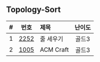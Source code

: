 
## Topology-Sort

|#|번호|제목|난이도|
|:-:|:-:|:-|:-:|
|1  |[2252](https://www.acmicpc.net/problem/2252)  |줄 세우기 |골드3|
|2  |[1005](https://www.acmicpc.net/problem/1005)  |ACM Craft|골드3|